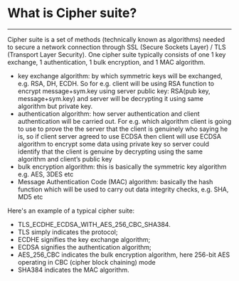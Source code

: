 # What is Cipher suite?
---

Cipher suite is a set of methods (technically known as algorithms) needed to secure a network connection through SSL (Secure Sockets Layer) / TLS (Transport Layer Security).
One cipher suite typically consists of one 1 key exchange, 1 authentication, 1 bulk encryption, and 1 MAC algorithm.

* key exchange algorithm: by which symmetric keys will be exchanged, e.g. RSA, DH, ECDH. So for e.g. client will be using RSA function to encrypt message+sym.key using server public key: RSA(pub key, message+sym.key) and server will be decrypting it using same algorithm but private key.
* authentication algorithm: how server authentication and client authentication will be carried out. For e.g. which algorithm client is going to use to prove the the server that the client is genuinely who saying he is, so if client server agreed to use ECDSA then client will use ECDSA algorithm to encrypt some data using private key so server could identify that the client is genuine by decrypting using the same algorithm and client’s public key
* bulk encryption algorithm: this is basically the symmetric key algorithm e.g. AES, 3DES etc
* Message Authentication Code (MAC) algorithm: basically the hash function which will be used to carry out data integrity checks, e.g. SHA, MD5 etc

Here's an example of a typical cipher suite:
* TLS_ECDHE_ECDSA_WITH_AES_256_CBC_SHA384.
* TLS simply indicates the protocol;
* ECDHE signifies the key exchange algorithm;
* ECDSA signifies the authentication algorithm;
* AES_256_CBC indicates the bulk encryption algorithm, here 256-bit AES operating in CBC (cipher block chaining) mode
* SHA384 indicates the MAC algorithm.
